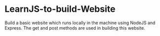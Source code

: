 # LearnJS-to-build-Website

Build a basic website which runs locally in the machine using NodeJS and Express.
The get and post methods are used in building this website.
